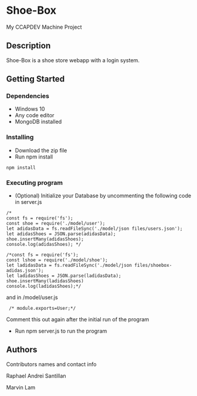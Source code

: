 # Shoe-Box

My CCAPDEV Machine Project

## Description

Shoe-Box is a shoe store webapp with a login system.

## Getting Started

### Dependencies

* Windows 10
* Any code editor
* MongoDB installed

### Installing

* Download the zip file
* Run npm install
```
npm install
```

### Executing program

* (Optional) Initialize your Database by uncommenting the following code in server.js
 ```
/*
const fs = require('fs');
const shoe = require('./model/user');
let adidasData = fs.readFileSync('./model/json files/users.json');  
let adidasShoes = JSON.parse(adidasData);  
shoe.insertMany(adidasShoes);  
console.log(adidasShoes); */

/*const fs = require('fs');
const lshoe = require('./model/shoe');
let ladidasData = fs.readFileSync('./model/json files/shoebox-adidas.json');  
let ladidasShoes = JSON.parse(ladidasData);  
shoe.insertMany(ladidasShoes)  
console.log(ladidasShoes);*/
```
and in /model/user.js 
```
 /* module.exports=User;*/
 ```
Comment this out again after the initial run of the program
* Run npm server.js to run the program


## Authors

Contributors names and contact info

Raphael Andrei  Santillan

Marvin Lam

